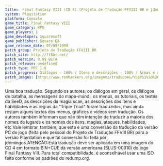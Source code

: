 ```yaml
---
title:  Final Fantasy VIII (CD 4) (Projeto de Tradução FFVIII BR e jdomingos)
system: Playstation
platform: Console
game_title: Final Fantasy VIII
game_category: RPG
game_players: 1
game_developer: Squaresoft
game_publisher: Square EA
game_release_date: 07/09/1999
patch_group: Projeto de Tradução FFVIII BR
patch_site: http://ff8br.net/
patch_version: 0.99 BETA
patch_release: undefined
patch_type: PPF 1.0
patch_progress: Diálogos - 100% / Itens e descrições - 100% / Armas e acessórios - 100% / Menus - 100% / Gráficos e cenários - 30% / Vídeos - 0%
patch_images: [http://www.romhackers.org/imagens/traducoes/%5BPS1%5D%20Final%20Fantasy%20VIII%20-%204.jpg,http://www.romhackers.org/imagens/traducoes/%5BPS1%5D%20Final%20Fantasy%20VIII%20-%209.jpg,http://www.romhackers.org/imagens/traducoes/%5BPS1%5D%20Final%20Fantasy%20VIII%20-%2010.jpg]
---
```

Uma boa tradução. Segundo os autores, os diálogos em geral, os diálogos de batalha, as mensagens do mapa-múndi, os menus, os tutoriais, os testes da SeeD, as descrições da magia scan, as descrições dos itens e habilidades e as regras da "Triple Triad" foram traduzidos, mas ainda restam alguns textos dos menus, gráficos e vídeos sem tradução. Os autores também informam que não têm intenção de traduzir a maioria dos nomes de lugares e os nomes dos itens, magias, ataques, habilidades, etc.Vale lembrar, também, que esta é uma conversão da tradução da versão PC do jogo (feita pelo pessoal do Projeto de Tradução FFVIII BR) para a versão Playstation e que tal conversão foi feita por jdomingos.ATENÇÃO:Esta tradução deve ser aplicada em uma imagem do CD 4 em formato BIN+CUE da versão americana (SLUS-00910) do jogo Final Fantasy VIII. Para total compatibilidade, é aconselhável usar uma ISO feita conforme os padrões do redump.org.